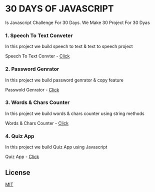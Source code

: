 # 30 DAYS OF JAVASCRIPT

Is Javascript Challenge For 30 Days. We Make 30 Project For 30 Dyas

### 1. Speech To Text Conveter

In this project we build speech to text & text to speech project

Speech To Text Convter - [Click](https://github.com/therogersak/30-days-of-javascript/tree/main/speech_to_text_convter)


### 2. Password Genrator

In this project we build password genrator & copy feature

Passwold Genrator - [Click](https://github.com/therogersak/30-days-of-javascript/tree/main/password_genrator)


### 3. Words & Chars Counter

In this project we build words & chars counter using string methods

Words & Chars Counter - [Click](https://github.com/therogersak/30-days-of-javascript/tree/main/words_couner)


### 4. Quiz App

In this project we build Quiz App using Javascript

Quiz App - [Click](https://github.com/therogersak/30-days-of-javascript/tree/main/quiz_app)



## License
[MIT](https://choosealicense.com/licenses/mit/)


